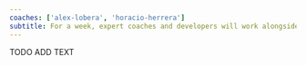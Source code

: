 ```yaml
---
coaches: ['alex-lobera', 'horacio-herrera']
subtitle: For a week, expert coaches and developers will work alongside you in Barcelona to master the React ecosystem so you return to work as a React specialist
---
```


TODO ADD TEXT
